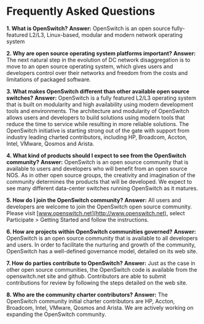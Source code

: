 # Frequently Asked Questions

**1. What is OpenSwitch?**
**Answer:**	OpenSwitch is an open source fully-featured L2/L3, Linux-based, modular and modern network operating system

**2.	Why are open source operating system platforms important?**
**Answer:**	The next natural step in the evolution of DC network disaggregation is to move to an open source operating system, which gives users and developers control over their networks and freedom from the costs and limitations of packaged software.

**3.	What makes OpenSwitch different than other available open source switches?**
**Answer:**	OpenSwitch is a fully featured L2/L3 operating system that is built on modularity and high availability using modern development tools and environments. The architecture and modularity of OpenSwitch allows users and developers to build solutions using modern tools that reduce the time to service while resulting in more reliable solutions. The OpenSwitch initiative is starting strong out of the gate with support from industry leading charted contributors, including HP, Broadcom, Accton, Intel, VMware, Qosmos and Arista.

**4.	What kind of products should I expect to see from the OpenSwitch community?**
**Answer:**	OpenSwitch is an open source community that is available to users and developers who will benefit from an open source NOS. As in other open source groups, the creativity and imagination of the community determines the products that will be developed. We expect to see many different data-center switches running OpenSwitch as it matures.

**5.	How do I join the OpenSwitch community?**
**Answer:**	All users and developers are welcome to join the OpenSwitch open source community. Please visit [www.openswitch.net](http://www.openswitch.net), select Participate > Getting Started and follow the instructions.

**6.	How are projects within OpenSwitch communities governed?**
**Answer:**	OpenSwitch is an open source community that is available to all developers and users. In order to facilitate the nurturing and growth of the community, OpenSwitch has a well-defined governance model, detailed on its web site.

**7.	How do parties contribute to OpenSwitch?**
**Answer:**	Just as the case in other open source communities, the OpenSwitch code is available from the  openswitch.net site and github. Contributors are able to submit contributions for review by following the steps detailed on the web site.

**8.	Who are the community charter contributors?**
**Answer:**	The OpenSwitch community initial charter contributors are HP, Accton, Broadcom, Intel, VMware, Qosmos and Arista. We are actively working on expanding the OpenSwitch community.
